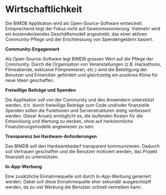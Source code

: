 # Wirtschaftlichkeit

Die BIMDB Applikation wird als Open-Source-Soft­ware entwickelt. Entsprechend liegt der Fokus nicht auf Gewinnmaximierung. Vielmehr wird ein kostendeckendes Geschäftsmodell angestrebt, das einer aktiven Community-Pflege und der Erschliessung von Spendengeldern basiert. 

**Community-Engagement**

Als Open-Source-Soft­ware legt BIMDB grossen Wert auf die Pflege der Community. Durch die Organisation von Veranstaltungen (z.B. Hackathons, Filmeabende, exklusive Filmpremieren, etc.) wird die Beteiligung der Benutzer und Entwickler gefördert und gleichzeitig ein positives Klima für neue Ideen geschaffen.

**Freiwillige Beiträge und Spenden**

Die Applikation soll von der Community und den Anwendern unterstützt werden, d.h. durch freiwillige Beiträge zum Code und/oder finanzielle Spenden sollen die Funktionen und Serverstrukturen stetig verbessert werden. Dieser Ansatz ermöglicht es, die laufenden Kosten für die Entwicklung und Wartung zu decken, ohne auf herkömmliche Finanzierungsmodelle angewiesen zu sein.

**Transparenz bei Hardware-Anforderungen**

Das BIMDB soll den Hardwarebedarf transparent kommunizieren. Dadurch soll Vertrauen geschaffen und die Benutzer motiviert werden, das Projekt finanziell zu unterstützen.

**In-App-Werbung**

Eine zusätzliche Einnahmequelle soll durch In-App-Werbung generiert werden. Dabei soll diese Einnahmequelle eher sekundär ausgeschöpft werden, da zu viel Werbung die Benutzer schnell vertreiben kann.



